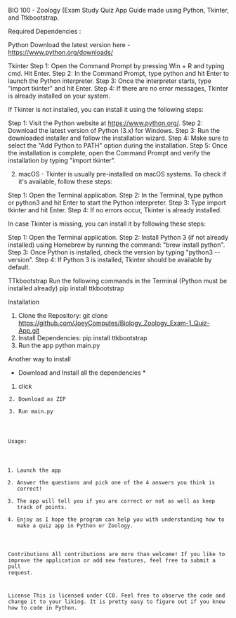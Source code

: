 BIO 100 - Zoology (Exam Study Quiz App Guide made using Python, Tkinter, and Ttkbootstrap.

Required Dependencies : 

Python
Download the latest version here -https://www.python.org/downloads/

Tkinter
  Step 1: Open the Command Prompt by pressing Win + R and typing cmd. Hit Enter.
  Step 2: In the Command Prompt, type python and hit Enter to launch the Python interpreter.
  Step 3: Once the interpreter starts, type "import tkinter" and hit Enter.
  Step 4: If there are no error messages, Tkinter is already installed on your system.

If Tkinter is not installed, you can install it using the following steps:

  Step 1: Visit the Python website at https://www.python.org/.
  Step 2: Download the latest version of Python (3.x) for Windows.
  Step 3: Run the downloaded installer and follow the installation wizard.
  Step 4: Make sure to select the "Add Python to PATH" option during the installation.
  Step 5: Once the installation is complete, open the Command Prompt and verify the installation by typing "import tkinter".

2. macOS - Tkinter is usually pre-installed on macOS systems. To check if it's available, follow these steps:

  Step 1: Open the Terminal application.
  Step 2: In the Terminal, type python or python3 and hit Enter to start the Python interpreter.
  Step 3: Type import tkinter and hit Enter.
  Step 4: If no errors occur, Tkinter is already installed.

In case Tkinter is missing, you can install it by following these steps:

  Step 1: Open the Terminal application.
  Step 2: Install Python 3 (if not already installed) using Homebrew by running the command: "brew install python".
  Step 3: Once Python is installed, check the version by typing "python3 --version".
  Step 4: If Python 3 is installed, Tkinter should be available by default.

TTkbootstrap
  Run the following commands in the Terminal (Python must be installed already)
   pip install ttkbootstrap
  

Installation 
1. Clone the Repository:
   git clone https://github.com/JoeyComputes/Biology_Zoology_Exam-1_Quiz-App.git
2. Install Dependencies:
   pip install ttkbootstrap
4. Run the app
   python main.py

Another way to install
   * Download and Install all the dependencies *
   1. click <CODE>
   2. Download as ZIP
   3. Run main.py

Usage:
1. Launch the app
2. Answer the questions and pick one of the 4 answers you think is correct!
3. The app will tell you if you are correct or not as well as keep track of points.
4. Enjoy as I hope the program can help you with understanding how to make a quiz app in Python or Zoology.

Contributions
All contributions are more than welcome! If you like to improve the application or add new features, feel free to submit a pull request.

License
This is licensed under CC0. Feel free to observe the code and change it to your liking. It is pretty easy to figure out if you know how to code in Python.